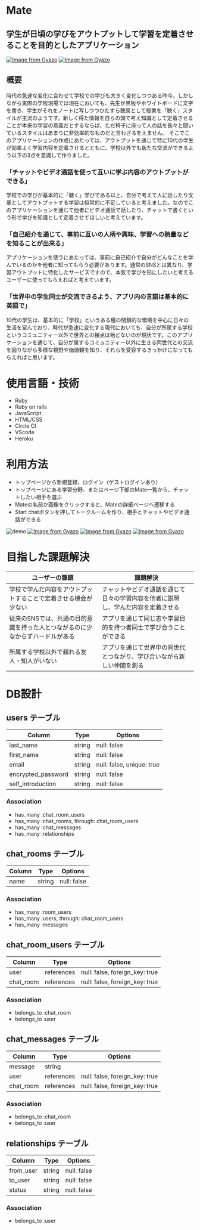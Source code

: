 # Mate
## 学生が日頃の学びをアウトプットして学習を定着させることを目的としたアプリケーション
[![Image from Gyazo](https://i.gyazo.com/98e1863989e56346f962d42a81e0ddf4.jpg)](https://gyazo.com/98e1863989e56346f962d42a81e0ddf4)
[![Image from Gyazo](https://i.gyazo.com/bb68ddd718933c8bad09b02d8979a2c8.jpg)](https://gyazo.com/bb68ddd718933c8bad09b02d8979a2c8)

## 概要
時代の急速な変化に合わせて学校での学びも大きく変化しつつある昨今。しかしながら実際の学校現場では現在においても、先生が黒板やホワイトボードに文字を書き、学生がそれをノートに写しつつひたすら聴衆として授業を「聴く」スタイルが主流のようです。新しく得た情報を自らの頭で考え知識として定着させることが本来の学習の意義だとするならば、ただ椅子に座って人の話を長々と聞いているスタイルはあまりに非効率的なものだと言わざるをえません。
そこでこのアプリケーションの作成にあたっては、アウトプットを通じて特に10代の学生が効率よく学習内容を定着させるとともに、学校以外でも新たな交流ができるよう以下の3点を意識して作りました。<br>

### 「チャットやビデオ通話を使って互いに学ぶ内容のアウトプットができる」<br>
学校での学びが基本的に「聴く」学びである以上、自分で考えて人に話したり文章としてアウトプットする学習は恒常的に不足していると考えました。なのでこのアプリケーションを通じて他者にビデオ通話で話したり、チャットで書くという形で学びを知識として定着させてほしいと考えています。<br>

### 「自己紹介を通じて、事前に互いの人柄や興味、学習への熱量などを知ることが出来る」<br>
アプリケーションを使うにあたっては、事前に自己紹介で自分がどんなことを学んでいるのかを他者に知ってもらう必要があります。通常のSNSとは異なり、学習アウトプットに特化したサービスですので、本気で学びを形にしたいと考えるユーザーに使ってもらえればと考えています。<br>

### 「世界中の学生同士が交流できるよう、アプリ内の言語は基本的に英語で」
10代の学生は、基本的に「学校」というある種の閉鎖的な環境を中心に日々の生活を営んでおり、時代が急速に変化する現代においても、自分が所属する学校というコミュニティー以外で世界との接点は殆どないのが現状です。このアプリケーションを通じて、自分が属するコミュニティー以外に生きる同世代との交流を図りながら多様な視野や価値観を知り、それらを受容するきっかけになってもらえればと思います。

# 使用言語・技術
- Ruby
- Ruby on rails
- JavaScript
- HTML/CSS
- Circle CI
- VScode
- Heroku


# 利用方法
- トップページから新規登録、ログイン（ゲストログインあり）
- トップページにある学習分野、またはページ下部のMate一覧から、チャットしたい相手を選ぶ
- Mateの名前か画像をクリックすると、Mateの詳細ページへ遷移する
- Start chatボタンを押してトークルームを作り、相手とチャットやビデオ通話ができる

![demo](https://i.gyazo.com/82de91d37eeeb6a0a22d2c42786b7a9e.gif)
[![Image from Gyazo](https://i.gyazo.com/82de91d37eeeb6a0a22d2c42786b7a9e.gif)](https://gyazo.com/82de91d37eeeb6a0a22d2c42786b7a9e)
[![Image from Gyazo](https://i.gyazo.com/5c8af653f78bd4825c96a9ff4443f330.gif)](https://gyazo.com/5c8af653f78bd4825c96a9ff4443f330)
[![Image from Gyazo](https://i.gyazo.com/02ae8cb15f9509e7f6bdeb646587d34a.gif)](https://gyazo.com/02ae8cb15f9509e7f6bdeb646587d34a)


# 目指した課題解決

| ユーザーの課題            | 課題解決   | 
| --------               | ------ | 
| 学校で学んだ内容をアウトプットすることで定着させる機会が少ない| チャットやビデオ通話を通じて日々の学習内容を他者に説明し、学んだ内容を定着させる | 
| 従来のSNSでは、共通の目的意識を持った人とつながるのに少なからずハードルがある  | アプリを通じて同じ志や学習目的を持つ者同士で学び合うことができる | 
| 所属する学校以外で頼れる友人・知人がいない | アプリを通じて世界中の同世代とつながり、学び合いながら新しい仲間を創る | 



# DB設計

## users テーブル

| Column                 | Type   | Options     |
| --------               | ------ | ----------- |
| last_name              | string | null: false |
| first_name             | string | null: false |
| email                  | string | null: false, unique: true|
| encrypted_password     | string | null: false |
| self_introduction      | string | null: false |

### Association

- has_many :chat_room_users
- has_many :chat_rooms, through: chat_room_users
- has_many :chat_messages
- has_many :relationships


## chat_rooms テーブル

| Column | Type   | Options     |
| ------ | ------ | ----------- |
| name   | string | null: false |

### Association

- has_many :room_users
- has_many :users, through: chat_room_users
- has_many :messages


## chat_room_users テーブル

| Column      | Type       | Options                        |
| ------      | ---------- | ------------------------------ |
| user        | references | null: false, foreign_key: true |
| chat_room   | references | null: false, foreign_key: true |

### Association

- belongs_to :chat_room
- belongs_to :user


## chat_messages テーブル

| Column       | Type       | Options                        |
| -------      | ---------- | ------------------------------ |
| message      | string     |                                |
| user         | references | null: false, foreign_key: true |
| chat_room    | references | null: false, foreign_key: true |

### Association

- belongs_to :chat_room
- belongs_to :user


## relationships テーブル

| Column    | Type       | Options                        |
| -------   | ---------- | ------------------------------ |
| from_user | string     | null: false |
| to_user   | string     | null: false |
| status    | string     | null: false |

### Association

- belongs_to :user
